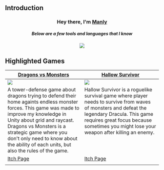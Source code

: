 ## Introduction
<h3 align="center">Hey there, I'm <a href="https://github.com/joshuamanly">Manly</a></h3>
<h5 align="center">Below are a few tools and languages that I know</h5>
<p align="center"> <a href="https://github.com/joshuamanly"><img src="https://skillicons.dev/icons?i=unity,blender,ps,pr,c,cs,cpp"> </a> </p>

## Highlighted Games 
<table width="100%">
  <thead>
    <tr>
      <th width="50%"><a href="https://lymangames.itch.io/dragons-vs-monsters">Dragons vs Monsters </a></th>
      <th width="50%"><a href="https://lymangames.itch.io/hallow-survivor">Hallow Survivor </a></th>
    </tr>
  </thead>
  <tbody>
    <tr>
      <td><img src="https://media.giphy.com/media/v1.Y2lkPTc5MGI3NjExeXdqc2g0cjhjeHNidmRmNXUyM2YwMWNhanVhOXBvZHkwbzU3bDRiMiZlcD12MV9pbnRlcm5hbF9naWZfYnlfaWQmY3Q9Zw/w9ijYkPzCyBvtnYkTZ/giphy.gif"/></td>
      <td><img src="https://github.com/joshuamanly/joshuamanly/blob/main/hallow%20400x225.gif"/></td>
    </tr>
    <tr>
      <td valign="text-top">A tower-defense game about dragons trying to defend their home againts endless monster forces. This game was made to improve my knowledge in Unity about grid and raycast. Dragons vs Monsters is a strategic game where you don't only need to know about the ability of each units, but also the rules of the game.</td>
      <td valign="text-top"">Hallow Survivor is a roguelike survival game where player needs to survive from waves of monsters and defeat the legendary Dracula. This game requires great focus because sometimes you might lose your weapon after killing an enemy.<div></div></td>
    </tr>
    <tr>
      <td><a href="https://lymangames.itch.io/dragons-vs-monsters">Itch Page</td>
      <td><a href="https://lymangames.itch.io/hallow-survivor">Itch Page</td>
    </tr>
    <tr>
      <td></td>
      <td></td>
    </tr>
  </tbody>
</table>

<br>


